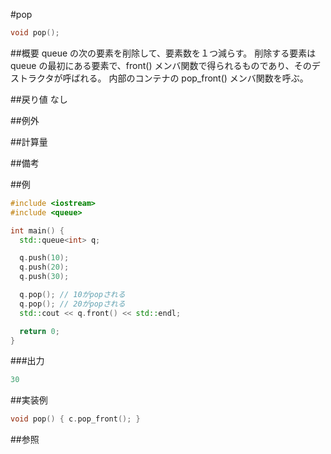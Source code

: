 #pop
```cpp
void pop();
```

##概要
queue の次の要素を削除して、要素数を１つ減らす。
削除する要素は queue の最初にある要素で、front() メンバ関数で得られるものであり、そのデストラクタが呼ばれる。
内部のコンテナの pop_front() メンバ関数を呼ぶ。

##戻り値
なし

##例外

##計算量

##備考

##例
```cpp
#include <iostream>
#include <queue>

int main() {
  std::queue<int> q;

  q.push(10);
  q.push(20);
  q.push(30);

  q.pop(); // 10がpopされる
  q.pop(); // 20がpopされる
  std::cout << q.front() << std::endl;

  return 0;
}
```

###出力
```cpp
30
```

##実装例
```cpp
void pop() { c.pop_front(); }
```

##参照

